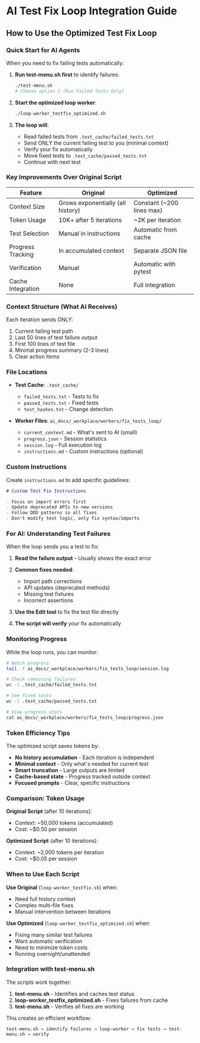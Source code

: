 # AI Test Fix Loop Integration Guide

## How to Use the Optimized Test Fix Loop

### Quick Start for AI Agents

When you need to fix failing tests automatically:

1. **Run test-menu.sh first** to identify failures:
   ```bash
   ./test-menu.sh
   # Choose option 2 (Run Failed Tests Only)
   ```

2. **Start the optimized loop worker**:
   ```bash
   ./loop-worker_testfix_optimized.sh
   ```

3. **The loop will**:
   - Read failed tests from `.test_cache/failed_tests.txt`
   - Send ONLY the current failing test to you (minimal context)
   - Verify your fix automatically
   - Move fixed tests to `.test_cache/passed_tests.txt`
   - Continue with next test

### Key Improvements Over Original Script

| Feature | Original | Optimized |
|---------|----------|-----------|
| Context Size | Grows exponentially (all history) | Constant (~200 lines max) |
| Token Usage | 10K+ after 5 iterations | ~2K per iteration |
| Test Selection | Manual in instructions | Automatic from cache |
| Progress Tracking | In accumulated context | Separate JSON file |
| Verification | Manual | Automatic with pytest |
| Cache Integration | None | Full integration |

### Context Structure (What AI Receives)

Each iteration sends ONLY:
1. Current failing test path
2. Last 50 lines of test failure output
3. First 100 lines of test file
4. Minimal progress summary (2-3 lines)
5. Clear action items

### File Locations

- **Test Cache**: `.test_cache/`
  - `failed_tests.txt` - Tests to fix
  - `passed_tests.txt` - Fixed tests
  - `test_hashes.txt` - Change detection

- **Worker Files**: `ai_docs/_workplace/workers/fix_tests_loop/`
  - `current_context.md` - What's sent to AI (small)
  - `progress.json` - Session statistics
  - `session.log` - Full execution log
  - `instructions.md` - Custom instructions (optional)

### Custom Instructions

Create `instructions.md` to add specific guidelines:

```markdown
# Custom Test Fix Instructions

- Focus on import errors first
- Update deprecated APIs to new versions
- Follow DDD patterns in all fixes
- Don't modify test logic, only fix syntax/imports
```

### For AI: Understanding Test Failures

When the loop sends you a test to fix:

1. **Read the failure output** - Usually shows the exact error
2. **Common fixes needed**:
   - Import path corrections
   - API updates (deprecated methods)
   - Missing test fixtures
   - Incorrect assertions

3. **Use the Edit tool** to fix the test file directly
4. **The script will verify** your fix automatically

### Monitoring Progress

While the loop runs, you can monitor:

```bash
# Watch progress
tail -f ai_docs/_workplace/workers/fix_tests_loop/session.log

# Check remaining failures
wc -l .test_cache/failed_tests.txt

# See fixed tests
wc -l .test_cache/passed_tests.txt

# View progress stats
cat ai_docs/_workplace/workers/fix_tests_loop/progress.json
```

### Token Efficiency Tips

The optimized script saves tokens by:
- **No history accumulation** - Each iteration is independent
- **Minimal context** - Only what's needed for current test
- **Smart truncation** - Large outputs are limited
- **Cache-based state** - Progress tracked outside context
- **Focused prompts** - Clear, specific instructions

### Comparison: Token Usage

**Original Script** (after 10 iterations):
- Context: ~50,000 tokens (accumulated)
- Cost: ~$0.50 per session

**Optimized Script** (after 10 iterations):
- Context: ~2,000 tokens per iteration
- Cost: ~$0.05 per session

### When to Use Each Script

**Use Original** (`loop-worker_testfix.sh`) when:
- Need full history context
- Complex multi-file fixes
- Manual intervention between iterations

**Use Optimized** (`loop-worker_testfix_optimized.sh`) when:
- Fixing many similar test failures
- Want automatic verification
- Need to minimize token costs
- Running overnight/unattended

### Integration with test-menu.sh

The scripts work together:

1. **test-menu.sh** - Identifies and caches test status
2. **loop-worker_testfix_optimized.sh** - Fixes failures from cache
3. **test-menu.sh** - Verifies all fixes are working

This creates an efficient workflow:
```
test-menu.sh → identify failures → loop-worker → fix tests → test-menu.sh → verify
```